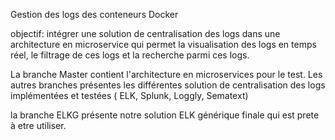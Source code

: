 Gestion des logs des conteneurs Docker

objectif: intégrer une solution de centralisation des logs dans une architecture en microservice qui permet la visualisation des logs en temps réel, le filtrage de ces logs et la recherche parmi ces logs.

La branche Master contient l'architecture en microservices pour le test.
Les autres branches présentes les différentes solution de centralisation des logs implémentées et testées ( ELK, Splunk, Loggly, Sematext)

la branche ELKG présente notre solution ELK générique finale qui est prete à etre utiliser.
